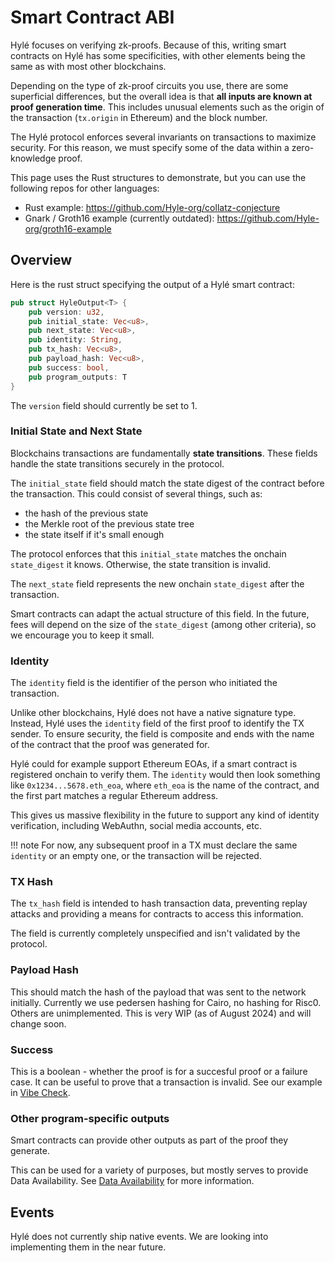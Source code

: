 # Smart Contract ABI

Hylé focuses on verifying zk-proofs. Because of this, writing smart contracts on Hylé has some specificities, with other elements being the same as with most other blockchains.

Depending on the type of zk-proof circuits you use, there are some superficial differences, but the overall idea is that **all inputs are known at proof generation time**. This includes unusual elements such as the origin of the transaction (`tx.origin` in Ethereum) and the block number.

The Hylé protocol enforces several invariants on transactions to maximize security. For this reason, we must specify some of the data within a zero-knowledge proof.

This page uses the Rust structures to demonstrate, but you can use the following repos for other languages:

- Rust example: https://github.com/Hyle-org/collatz-conjecture
- Gnark / Groth16 example (currently outdated): https://github.com/Hyle-org/groth16-example

## Overview

Here is the rust struct specifying the output of a Hylé smart contract:

```rust
pub struct HyleOutput<T> {
    pub version: u32,
    pub initial_state: Vec<u8>,
    pub next_state: Vec<u8>,
    pub identity: String,
    pub tx_hash: Vec<u8>,
    pub payload_hash: Vec<u8>,
    pub success: bool,
    pub program_outputs: T
}
```

The `version` field should currently be set to 1.

<!-- Inclure diagramme sur le flow d'une preuve ici -->

### Initial State and Next State

Blockchains transactions are fundamentally **state transitions**. These fields handle the state transitions securely in the protocol.

The `initial_state` field should match the state digest of the contract before the transaction. This could consist of several things, such as:

- the hash of the previous state
- the Merkle root of the previous state tree
- the state itself if it's small enough

The protocol enforces that this `initial_state` matches the onchain `state_digest` it knows. Otherwise, the state transition is invalid.

The `next_state` field represents the new onchain `state_digest` after the transaction.

Smart contracts can adapt the actual structure of this field. In the future, fees will depend on the size of the `state_digest` (among other criteria), so we encourage you to keep it small.

### Identity

The `identity` field is the identifier of the person who initiated the transaction.

Unlike other blockchains, Hylé does not have a native signature type. Instead, Hylé uses the `identity` field of the first proof to identify the TX sender.
To ensure security, the field is composite and ends with the name of the contract that the proof was generated for.

Hylé could for example support Ethereum EOAs, if a smart contract is registered onchain to verify them. The `identity` would then look something like `0x1234...5678.eth_eoa`, where `eth_eoa` is the name of the contract, and the first part matches a regular Ethereum address.

This gives us massive flexibility in the future to support any kind of identity verification, including WebAuthn, social media accounts, etc.

!!! note
For now, any subsequent proof in a TX must declare the same `identity` or an empty one, or the transaction will be rejected.

### TX Hash

The `tx_hash` field is intended to hash transaction data, preventing replay attacks and providing a means for contracts to access this information.

The field is currently completely unspecified and isn't validated by the protocol.

### Payload Hash

This should match the hash of the payload that was sent to the network initially. Currently we use pedersen hashing for Cairo, no hashing for Risc0. Others are unimplemented.
This is very WIP (as of August 2024) and will change soon.

### Success

This is a boolean - whether the proof is for a succesful proof or a failure case. It can be useful to prove that a transaction is invalid. See our example in [Vibe Check](https://github.com/Hyle-org/vibe-check/blob/main/cairo-reco-smile/src/lib.cairo#L297).

### Other program-specific outputs

Smart contracts can provide other outputs as part of the proof they generate.

This can be used for a variety of purposes, but mostly serves to provide Data Availability. See [Data Availability](./data-availability.md) for more information.

## Events

Hylé does not currently ship native events. We are looking into implementing them in the near future.
